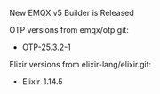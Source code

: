 New EMQX v5 Builder is Released

OTP versions from emqx/otp.git:

+ OTP-25.3.2-1

Elixir versions from elixir-lang/elixir.git:

+ Elixir-1.14.5
